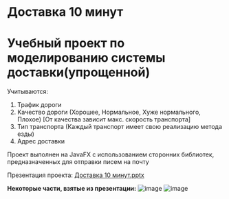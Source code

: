 # Доставка 10 минут
# Учебный проект по моделированию системы доставки(упрощенной)

Учитываются:
1. Трафик дороги
2. Качество дороги (Хорошее, Нормальное, Хуже нормального, Плохое) [От качества зависит макс. скорость транспорта]
3. Тип транспорта (Каждый транспорт имеет свою реализацию метода езды)
4. Адрес доставки

Проект выполнен на JavaFX с использованием сторонних библиотек, предназначенных для отправки писем на почту

Презентация проекта:
[Доставка 10 минут.pptx](https://github.com/Ivan1507/Delivery_for_10minutes/files/7139264/10.pptx)


**Некоторые части, взятые из презентации:**
![image](https://user-images.githubusercontent.com/20001037/132749777-924d22b1-ae52-481f-b925-d6ea5b81a733.png)
![image](https://user-images.githubusercontent.com/20001037/132750544-2c112fca-b20f-482d-b2fb-b782c4a0004f.png)

